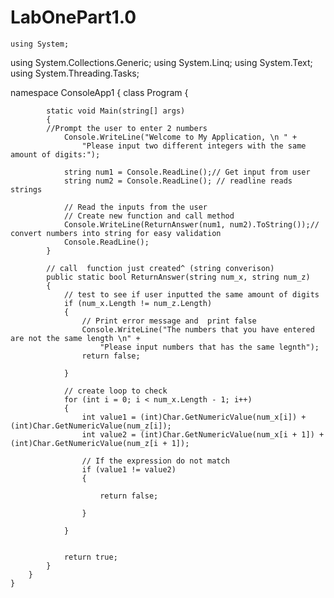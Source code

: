 # LabOnePart1.0
    using System;
using System.Collections.Generic;
using System.Linq;
using System.Text;
using System.Threading.Tasks;

namespace ConsoleApp1
{
    class Program
    {
       
           
            static void Main(string[] args)
            {
            //Prompt the user to enter 2 numbers
                Console.WriteLine("Welcome to My Application, \n " +
                    "Please input two different integers with the same amount of digits:");

                string num1 = Console.ReadLine();// Get input from user
                string num2 = Console.ReadLine(); // readline reads strings

                // Read the inputs from the user
                // Create new function and call method 
                Console.WriteLine(ReturnAnswer(num1, num2).ToString());// convert numbers into string for easy validation
                Console.ReadLine();
            }

            // call  function just created^ (string converison)
            public static bool ReturnAnswer(string num_x, string num_z)
            {
                // test to see if user inputted the same amount of digits
                if (num_x.Length != num_z.Length)
                {
                    // Print error message and  print false 
                    Console.WriteLine("The numbers that you have entered are not the same length \n" +
                        "Please input numbers that has the same legnth");
                    return false;

                }

                // create loop to check 
                for (int i = 0; i < num_x.Length - 1; i++)
                {
                    int value1 = (int)Char.GetNumericValue(num_x[i]) + (int)Char.GetNumericValue(num_z[i]);
                    int value2 = (int)Char.GetNumericValue(num_x[i + 1]) + (int)Char.GetNumericValue(num_z[i + 1]);

                    // If the expression do not match
                    if (value1 != value2)
                    {

                        return false;

                    }
                   
                }

               
                return true;
            }
        }
    }

